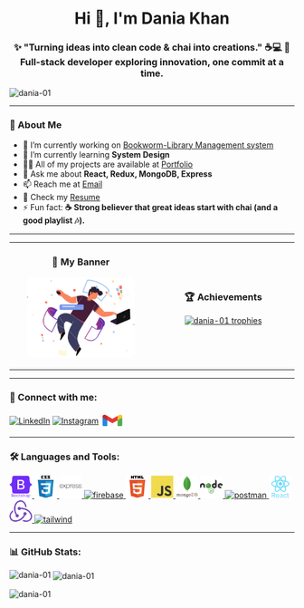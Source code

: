<h1 align="center">Hi 👋, I'm Dania Khan</h1>
<h3 align="center">✨ "Turning ideas into clean code & chai into creations." ☕💻 🚀 Full-stack developer exploring innovation, one commit at a time.</h3>

<p align="left"> 
  <img src="https://komarev.com/ghpvc/?username=dania-01&label=Profile%20views&color=0e75b6&style=flat" alt="dania-01" /> 
</p>

---

### 🚀 About Me  
- 🔭 I’m currently working on [Bookworm-Library Management system](https://bookworm-lib-app.netlify.app)  
- 🌱 I’m currently learning **System Design**  
- 👨‍💻 All of my projects are available at [Portfolio](https://dania-portfolio04.netlify.app/)  
- 💬 Ask me about **React, Redux, MongoDB, Express**  
- 📫 Reach me at [Email](mailto:daniakhan0412@gmail.com)  
- 📄 Check my [Resume](https://drive.google.com/file/d/1AuCqVTMA7WIJBDBQNGI4uBTrvt2Xx2GY/view?usp=drive_link)  
- ⚡ Fun fact: **☕ Strong believer that great ideas start with chai (and a good playlist 🎶).**

---

<table>
  <tr>
    <td width="50%">
      <h3 align="center">🌟 My Banner</h3>
      <p align="center">
        <img src="assets/banner.svg" alt="Dania Khan Banner" width="80%" style="border-radius:10px;" />
      </p>
    </td>
    <td width="50%">
      <h3 align="center">🏆 Achievements</h3>
      <p align="center">
        <a href="https://github.com/ryo-ma/github-profile-trophy">
          <img src="https://github-profile-trophy.vercel.app/?username=dania-01&theme=onedark&margin-w=10&margin-h=10&column=3" alt="dania-01 trophies" />
        </a>
      </p>
    </td>
  </tr>
</table>

---

<h3 align="left">🤝 Connect with me:</h3>
<p align="left">
<a href="https://www.linkedin.com/in/dania-khan-438751223/" target="blank"><img align="center" src="https://raw.githubusercontent.com/rahuldkjain/github-profile-readme-generator/master/src/images/icons/Social/linked-in-alt.svg" alt="LinkedIn" height="30" width="40" /></a>
<a href="https://instagram.com/dnya_0412" target="blank"><img align="center" src="https://raw.githubusercontent.com/rahuldkjain/github-profile-readme-generator/master/src/images/icons/Social/instagram.svg" alt="Instagram" height="30" width="40" /></a>
<a href="mailto:daniakhan0412@gmail.com" target="blank"><img align="center" src="https://raw.githubusercontent.com/rahuldkjain/github-profile-readme-generator/master/src/images/icons/Social/gmail.svg" alt="Gmail" height="30" width="40" /></a>
</p>

---

<h3 align="left">🛠 Languages and Tools:</h3>
<p align="left"> 
  <a href="https://getbootstrap.com" target="_blank"> <img src="https://raw.githubusercontent.com/devicons/devicon/master/icons/bootstrap/bootstrap-plain-wordmark.svg" alt="bootstrap" width="40" height="40"/> </a> 
  <a href="https://www.w3schools.com/css/" target="_blank"> <img src="https://raw.githubusercontent.com/devicons/devicon/master/icons/css3/css3-original-wordmark.svg" alt="css3" width="40" height="40"/> </a> 
  <a href="https://expressjs.com" target="_blank"> <img src="https://raw.githubusercontent.com/devicons/devicon/master/icons/express/express-original-wordmark.svg" alt="express" width="40" height="40"/> </a> 
  <a href="https://firebase.google.com/" target="_blank"> <img src="https://www.vectorlogo.zone/logos/firebase/firebase-icon.svg" alt="firebase" width="40" height="40"/> </a> 
  <a href="https://www.w3.org/html/" target="_blank"> <img src="https://raw.githubusercontent.com/devicons/devicon/master/icons/html5/html5-original-wordmark.svg" alt="html5" width="40" height="40"/> </a> 
  <a href="https://developer.mozilla.org/en-US/docs/Web/JavaScript" target="_blank"> <img src="https://raw.githubusercontent.com/devicons/devicon/master/icons/javascript/javascript-original.svg" alt="javascript" width="40" height="40"/> </a> 
  <a href="https://www.mongodb.com/" target="_blank"> <img src="https://raw.githubusercontent.com/devicons/devicon/master/icons/mongodb/mongodb-original-wordmark.svg" alt="mongodb" width="40" height="40"/> </a> 
  <a href="https://nodejs.org" target="_blank"> <img src="https://raw.githubusercontent.com/devicons/devicon/master/icons/nodejs/nodejs-original-wordmark.svg" alt="nodejs" width="40" height="40"/> </a> 
  <a href="https://postman.com" target="_blank"> <img src="https://www.vectorlogo.zone/logos/getpostman/getpostman-icon.svg" alt="postman" width="40" height="40"/> </a> 
  <a href="https://reactjs.org/" target="_blank"> <img src="https://raw.githubusercontent.com/devicons/devicon/master/icons/react/react-original-wordmark.svg" alt="react" width="40" height="40"/> </a> 
  <a href="https://redux.js.org" target="_blank"> <img src="https://raw.githubusercontent.com/devicons/devicon/master/icons/redux/redux-original.svg" alt="redux" width="40" height="40"/> </a> 
  <a href="https://tailwindcss.com/" target="_blank"> <img src="https://www.vectorlogo.zone/logos/tailwindcss/tailwindcss-icon.svg" alt="tailwind" width="40" height="40"/> </a> 
</p>

---

<h3 align="left">📊 GitHub Stats:</h3>
<p><img align="left" src="https://github-readme-stats.vercel.app/api/top-langs?username=dania-01&show_icons=true&locale=en&layout=compact" alt="dania-01" /></p>
<p>&nbsp;<img align="center" src="https://github-readme-stats.vercel.app/api?username=dania-01&show_icons=true&locale=en" alt="dania-01" /></p>
<p><img align="center" src="https://github-readme-streak-stats.herokuapp.com/?user=dania-01&" alt="dania-01" /></p>
